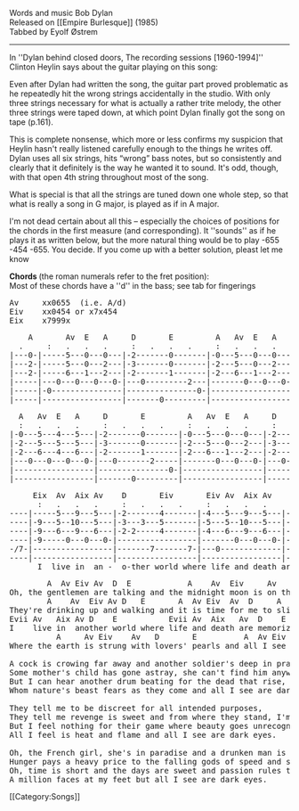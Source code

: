 Words and music Bob Dylan<br>
Released on [[Empire Burlesque]] (1985)<br>
Tabbed by Eyolf Østrem

----
In ''Dylan behind closed doors, The recording sessions [1960-1994]'' Clinton Heylin says about the guitar playing on this
song:

<p class="quote">
Even after Dylan had written the song, the guitar part proved
problematic as he repeatedly hit the wrong strings accidentally in the
studio. With only three strings necessary for what is actually a
rather trite melody, the other three strings were taped down, at which
point Dylan finally got the song on tape (p.161).
</p>

This is complete nonsense, which more or less confirms my suspicion
that Heylin hasn't really listened carefully enough to the things he
writes off. Dylan uses all six strings, hits “wrong” bass notes, but
so consistently and clearly that it definitely is the way he wanted it
to sound. It's odd, though, with that open 4th string throughout most
of the song.

What is special is that all the strings are tuned down one whole step,
so that what is really a song in G major, is played as if in A major.

I'm not dead certain about all this – especially the choices of
positions for the chords in the first measure (and corresponding). It
''sounds'' as if he plays it as written below, but the more natural
thing would be to play -655 -454 -655. You decide. If you come up with
a better solution, pleast let me know

<strong>Chords </strong>(the roman numerals refer to the fret position):<br>
Most of these chords have a ''d'' in the bass; see tab for fingerings

<pre class="chords">
Av     xx0655  (i.e. A/d)
Eiv    xx0454 or x7x454
Eix    x7999x
</pre>

<pre class="tab">
    A       Av  E   A     D       E         A   Av  E   A     D       A
  .     :   .   .   .     :   .   .   .     :   .   .   .     :   .   .   .
|---0-|-----5---0---0---|-2-------0-------|-0---5---0---0---|(2)--------------|
|---2-|-----5---0---2---|-3-------0-------|-2---5---0---2---|-3-------2-------|
|---2-|-----6---1---2---|-2-------1-------|-2---6---1---2---|-2-------2-------|
|-----|---0---0---0---0-|---0---------2---|-------0---0---0-|---0-0-----------|
|-----|-0---------------|---------------0-|-----------------|-------0-------0-|
|-----|-----------------|-------0---------|-----------------|-----------------|
</pre>
<pre class="tab">
  A   Av  E   A     D       E         A   Av  E   A     D       A
  :   .   .   .     :   .   .   .     :   .   .   .     :   .   .   .
|-0---5---4---5---|-2-------0-------|-0---5---0---0---|-2-------0-------|
|-2---5---5---5---|-3-------0-------|-2---5---0---2---|-3-------2-------|
|-2---6---4---6---|-2-------1-------|-2---6---1---2---|-2---2---2-------|
|---0---0---0---0-|---0-------2-----|-------0---0---0-|---0---0---------|
|-----------------|---------------0-|-----------------|-----------------|
|-----------------|-------0---------|-----------------|-----------------|
</pre>
<pre class="tab">
     Eix  Av  Aix Av    D       Eiv       Eiv Av  Aix Av    D       Eiv
      :   .   .   .     :   .   .   .     :   .   .   .     :   .   .   .
----|-----5---9---5---|-2-------4-------|-4---5---9---5---|-2-------4-------|
----|-9---5--10---5---|-3---3---5-------|-5---5--10---5---|-3---3---5-------|
----|-9---6---9---6---|-2-2-----4-------|-4---6---9---6---|-2-2-----4-------|
----|-9-----0---0---0-|-----------------|-------0---0---0-|-----------------|
-/7-|-----------------|-------7-------7-|---0-------------|-------7---------|
----|-----------------|-----------------|-----------------|-----------------|
      I  live in  an -  o-ther world where life and death are memorized
</pre>

<pre class="verse">
        A  Av Eiv Av  D  E            A    Av  Eiv     Av     D    A
Oh, the gentlemen are talking and the midnight moon is on the riverside,
        A    Av  Eiv Av D   E       A  Av Eiv  Av  D     A
They're drinking up and walking and it is time for me to slide.
Evii Av   Aix Av D    E           Evii Av  Aix   Av  D    E
I    live in  another world where life and death are memorized,
          A     Av Eiv    Av   D       E          A  Av Eiv Av  D    A
Where the earth is strung with lovers' pearls and all I see are dark eyes.

A cock is crowing far away and another soldier's deep in prayer,
Some mother's child has gone astray, she can't find him anywhere.
But I can hear another drum beating for the dead that rise,
Whom nature's beast fears as they come and all I see are dark eyes.

They tell me to be discreet for all intended purposes,
They tell me revenge is sweet and from where they stand, I'm sure it is.
But I feel nothing for their game where beauty goes unrecognized,
All I feel is heat and flame and all I see are dark eyes.

Oh, the French girl, she's in paradise and a drunken man is at the wheel,
Hunger pays a heavy price to the falling gods of speed and steel.
Oh, time is short and the days are sweet and passion rules the arrow that flies,
A million faces at my feet but all I see are dark eyes.
</pre>

[[Category:Songs]]